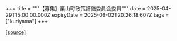 +++
title = """【募集】栗山町政策評価委員会委員"""
date = 2025-04-29T15:00:00.000Z
expiryDate = 2025-06-02T20:26:18.607Z
tags = ["kuriyama"]
+++


[[source]](https://www.town.kuriyama.hokkaido.jp/soshiki/31/12149.html)

